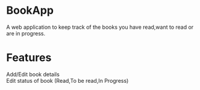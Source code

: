 # BookApp

A web application to keep track of the books you have read,want to read or are in progress.

# Features
Add/Edit book details \
Edit status of book (Read,To be read,In Progress)

